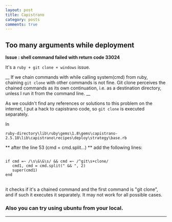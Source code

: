 ```yaml
---
layout: post
title: Capistrano 
category: posts
comments: true
---
```


## Too many arguments while deployment

**Issue : shell command failed with return code 33024**

It's a <code>ruby + git clone + windows</code> issue.

__ If we chain commands with while calling system(cmd) from ruby, chaining <code>git clone</code> with other commands is not fine. Git clone perceives the chained commands as its own continuation, i.e. as a destination directory, unless I run it from the command line. 
__ 

As we couldn't find any references or solutions to this problem on the internet, I put a hack to capistrano code, so <code>git clone</code> is executed separately.

In  
<code>
ruby-directory\lib\ruby\gems\1.8\gems\capistrano-2.5.18\lib\capistrano\recipes\deploy\strategy\base.rb 
</code>

** after the line 53 (cmd = cmd.split...) **
add the following lines:

<pre>
<code>
if cmd =~ /\s\&\&\s/ && cmd =~ /^git\s+clone/
   cmd1, cmd = cmd.split(" && ", 2)
   super(cmd1)
end
</code>
</pre>


it checks if it's a chained command and the first command is "git clone", and if such it executes it separately. It may not work for all possible cases.

### Also you can try using ubuntu from your local.

---